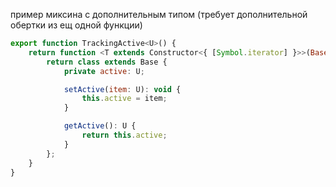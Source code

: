 пример миксина с дополнительным типом (требует дополнительной обертки из ещ одной функции)

```js
export function TrackingActive<U>() {
	return function <T extends Constructor<{ [Symbol.iterator] }>>(Base: T) {
		return class extends Base {
			private active: U;

			setActive(item: U): void {
				this.active = item;
			}

			getActive(): U {
				return this.active;
			}
		};
	}
}
```
